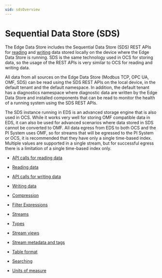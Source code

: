 ```yaml
---
uid: sdsOverview
---
```


# Sequential Data Store (SDS)

The Edge Data Store includes the Sequential Data Store (SDS) REST APIs for [reading](xref:sdsReadingData) and [writing](xref:sdsWritingData) data stored locally on the device where the Edge Data Store is running. SDS is the same technology used in OCS for storing data, so the usage of the REST APIs is very similar to OCS for reading and writing data.

All data from all sources on the Edge Data Store (Modbus TCP, OPC UA, OMF, SDS) can be read using the SDS REST APIs on the local device, in the default tenant and the default namespace. In addition, the default tenant has a diagnostics namespace where diagnostic data are written by the Edge Data Store and installed components that can be read to monitor the health of a running system using the SDS REST APIs.

The SDS instance running in EDS is an advanced storage engine that is also used in OCS. While it works very well for storing OMF compatible data in EDS, it can also be used for advanced scenarios where data stored in SDS cannot be converted to OMF. All data egress from EDS to both OCS and the PI System uses OMF, so for streams that will be egressed to the PI System or OCS, it is recommended that they have only a single time-based index. Multiple values are supported in a single stream, but for successful egress there is a limitation of a single time-based index only.

* [API calls for reading data](xref:sdsReadingDataApi)

* [Reading data](xref:sdsReadingData)

* [API calls for writing data](xref:sdsWritingData)

* [Writing data](xref:sdsWritingDataApi)

* [Compression](xref:sdsCompression)

* [Filter Expressions](xref:sdsFilterExpressions)

* [Streams](xref:sdsStreams)

* [Types](xref:sdsTypes)

* [Stream views](xref:sdsStreamViews)

* [Stream metadata and tags](xref:sdsStreamExtra)

* [Table format](xref:sdsTableFormat)

* [Searching](xref:sdsSearching)

* [Units of measure](xref:unitsOfMeasure)
